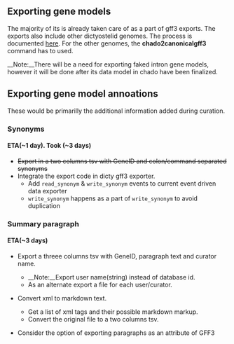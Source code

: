 ## Exporting gene models
The majority of its is already taken care of as a part of gff3 exports. The exports also include other dictyostelid genomes. 
The process is documented [here](http://dictybase.github.io/blog/2013/03/06/exporting-discoideum-annotations/). For the other genomes, the __chado2canonicalgff3__ command has to used.

__Note:__There will be a need for exporting faked intron gene models, however it will be done after its data model in chado have been finalized.

## Exporting gene model annoations
These would be primarilly the additional information added during curation.

### Synonyms
#### ETA(~1 day). Took (~3 days)
* ~~Export in a two columns tsv with GeneID and colon/command separated synonyms~~
* Integrate the export code in dicty gff3 exporter.
   * Add `read_synonym` & `write_synonym` events to current event driven data exporter
   * `write_synonym` happens as a part of `write_synonym` to avoid duplication

### Summary paragraph
#### ETA(~3 days)
* Export a  threee columns tsv with GeneID, paragraph text and curator name.
  *  __Note:__Export user name(string) instead of database id.
  * As an alternate export a file for each user/curator.

* Convert xml to markdown text.
  * Get a list of xml tags and their possible markdown markup.
  * Convert the original file to a two columns tsv.

* Consider the option of exporting paragraphs as an attribute of GFF3
